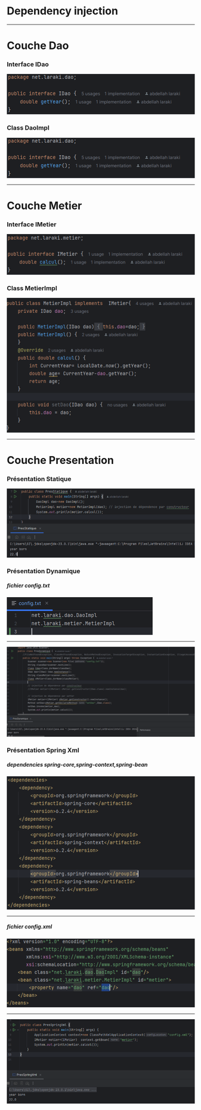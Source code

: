 <h1>Dependency injection</h1>
<hr/>
<h1>Couche Dao</h1>
<h3>Interface IDao</h3>
<img src="images/IDao01.png">
<h3>Class DaoImpl</h3>
<img src="images/IDao01.png">
<hr/>
<h1>Couche Metier</h1>
<h3>Interface IMetier</h3>
<img src="images/IMetier01.png">
<h3>Class MetierImpl</h3>
<img src="images/MetierImpl01.png">
<hr/>
<h1>Couche Presentation</h1>
<h3>Présentation Statique</h3>
<img src="images/presentationStatique.png">
<h3>Présentation Dynamique</h3>
<h5>fichier config.txt</h5>
<img src="images/config.png">
<hr/>
<img src="images/presentationDynamique.png">
<h3>Présentation Spring Xml</h3>
<h5>dependencies spring-core,spring-context,spring-bean</h5>
<img src="images/dependencies.png">
<hr/>
<h5>fichier config.xml</h5>
<img src="images/xml.png"/>
<hr/>
<img src="images/presentationSpringXMl.png">